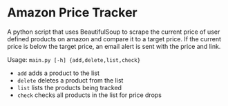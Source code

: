# Amazon Price Tracker

A python script that uses BeautifulSoup to scrape the current price of user defined products on amazon and compare it 
to a target price. If the current price is below the target price, an email alert is sent with the price and link.



Usage: `main.py [-h] {add,delete,list,check}`
- `add` adds a product to the list
- `delete` deletes a product from the list
- `list` lists the products being tracked
- `check` checks all products in the list for price drops
